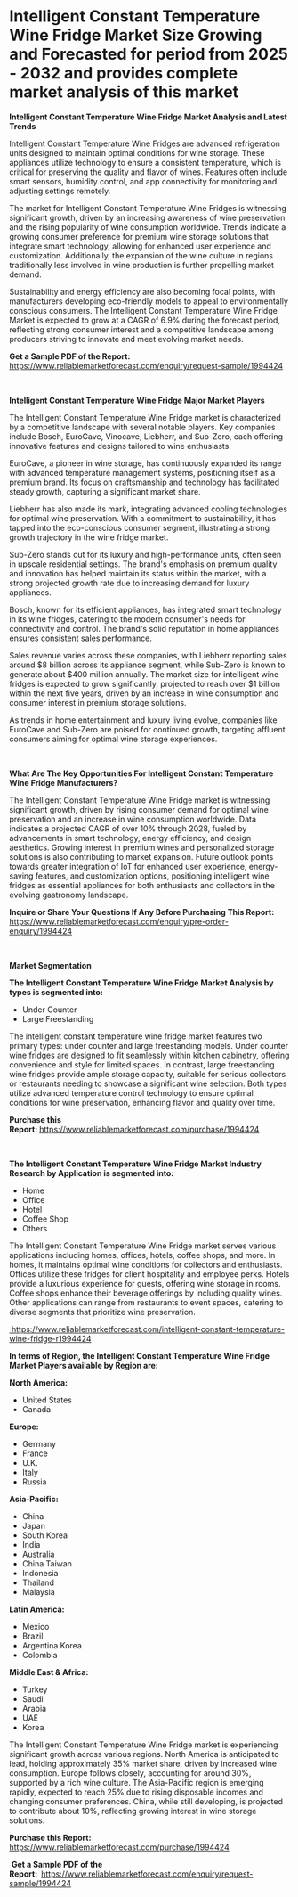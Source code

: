 <p><h1>Intelligent Constant Temperature Wine Fridge Market Size Growing and Forecasted for period from 2025 - 2032 and provides complete market analysis of this market</h1></p><p><strong>Intelligent Constant Temperature Wine Fridge Market Analysis and Latest Trends</strong></p>
<p><p>Intelligent Constant Temperature Wine Fridges are advanced refrigeration units designed to maintain optimal conditions for wine storage. These appliances utilize technology to ensure a consistent temperature, which is critical for preserving the quality and flavor of wines. Features often include smart sensors, humidity control, and app connectivity for monitoring and adjusting settings remotely.</p><p>The market for Intelligent Constant Temperature Wine Fridges is witnessing significant growth, driven by an increasing awareness of wine preservation and the rising popularity of wine consumption worldwide. Trends indicate a growing consumer preference for premium wine storage solutions that integrate smart technology, allowing for enhanced user experience and customization. Additionally, the expansion of the wine culture in regions traditionally less involved in wine production is further propelling market demand.</p><p>Sustainability and energy efficiency are also becoming focal points, with manufacturers developing eco-friendly models to appeal to environmentally conscious consumers. The Intelligent Constant Temperature Wine Fridge Market is expected to grow at a CAGR of 6.9% during the forecast period, reflecting strong consumer interest and a competitive landscape among producers striving to innovate and meet evolving market needs.</p></p>
<p><strong>Get a Sample PDF of the Report:&nbsp;</strong> <a href="https://www.reliablemarketforecast.com/enquiry/request-sample/1994424?utm_campaign=3078&utm_medium=2&utm_source=Github&utm_content=ia&utm_term=12042025&utm_id=intelligent-constant-temperature-wine-fridge">https://www.reliablemarketforecast.com/enquiry/request-sample/1994424</a></p>
<p>&nbsp;</p>
<p><strong>Intelligent Constant Temperature Wine Fridge Major Market Players</strong></p>
<p><p>The Intelligent Constant Temperature Wine Fridge market is characterized by a competitive landscape with several notable players. Key companies include Bosch, EuroCave, Vinocave, Liebherr, and Sub-Zero, each offering innovative features and designs tailored to wine enthusiasts.</p><p>EuroCave, a pioneer in wine storage, has continuously expanded its range with advanced temperature management systems, positioning itself as a premium brand. Its focus on craftsmanship and technology has facilitated steady growth, capturing a significant market share.</p><p>Liebherr has also made its mark, integrating advanced cooling technologies for optimal wine preservation. With a commitment to sustainability, it has tapped into the eco-conscious consumer segment, illustrating a strong growth trajectory in the wine fridge market.</p><p>Sub-Zero stands out for its luxury and high-performance units, often seen in upscale residential settings. The brand's emphasis on premium quality and innovation has helped maintain its status within the market, with a strong projected growth rate due to increasing demand for luxury appliances.</p><p>Bosch, known for its efficient appliances, has integrated smart technology in its wine fridges, catering to the modern consumer's needs for connectivity and control. The brand's solid reputation in home appliances ensures consistent sales performance.</p><p>Sales revenue varies across these companies, with Liebherr reporting sales around $8 billion across its appliance segment, while Sub-Zero is known to generate about $400 million annually. The market size for intelligent wine fridges is expected to grow significantly, projected to reach over $1 billion within the next five years, driven by an increase in wine consumption and consumer interest in premium storage solutions. </p><p>As trends in home entertainment and luxury living evolve, companies like EuroCave and Sub-Zero are poised for continued growth, targeting affluent consumers aiming for optimal wine storage experiences.</p></p>
<p>&nbsp;</p>
<p><strong>What Are The Key Opportunities For Intelligent Constant Temperature Wine Fridge Manufacturers?</strong></p>
<p><p>The Intelligent Constant Temperature Wine Fridge market is witnessing significant growth, driven by rising consumer demand for optimal wine preservation and an increase in wine consumption worldwide. Data indicates a projected CAGR of over 10% through 2028, fueled by advancements in smart technology, energy efficiency, and design aesthetics. Growing interest in premium wines and personalized storage solutions is also contributing to market expansion. Future outlook points towards greater integration of IoT for enhanced user experience, energy-saving features, and customization options, positioning intelligent wine fridges as essential appliances for both enthusiasts and collectors in the evolving gastronomy landscape.</p></p>
<p><strong>Inquire or Share Your Questions If Any Before Purchasing This Report:</strong> <a href="https://www.reliablemarketforecast.com/enquiry/pre-order-enquiry/1994424?utm_campaign=3078&utm_medium=2&utm_source=Github&utm_content=ia&utm_term=12042025&utm_id=intelligent-constant-temperature-wine-fridge">https://www.reliablemarketforecast.com/enquiry/pre-order-enquiry/1994424</a></p>
<p>&nbsp;</p>
<p><strong>Market Segmentation</strong></p>
<p><strong>The Intelligent Constant Temperature Wine Fridge Market Analysis by types is segmented into:</strong></p>
<p><ul><li>Under Counter</li><li>Large Freestanding</li></ul></p>
<p><p>The intelligent constant temperature wine fridge market features two primary types: under counter and large freestanding models. Under counter wine fridges are designed to fit seamlessly within kitchen cabinetry, offering convenience and style for limited spaces. In contrast, large freestanding wine fridges provide ample storage capacity, suitable for serious collectors or restaurants needing to showcase a significant wine selection. Both types utilize advanced temperature control technology to ensure optimal conditions for wine preservation, enhancing flavor and quality over time.</p></p>
<p><strong>Purchase this Report:&nbsp;</strong><a href="https://www.reliablemarketforecast.com/purchase/1994424?utm_campaign=3078&utm_medium=2&utm_source=Github&utm_content=ia&utm_term=12042025&utm_id=intelligent-constant-temperature-wine-fridge">https://www.reliablemarketforecast.com/purchase/1994424</a></p>
<p>&nbsp;</p>
<p><strong>The Intelligent Constant Temperature Wine Fridge Market Industry Research by Application is segmented into:</strong></p>
<p><ul><li>Home</li><li>Office</li><li>Hotel</li><li>Coffee Shop</li><li>Others</li></ul></p>
<p><p>The Intelligent Constant Temperature Wine Fridge market serves various applications including homes, offices, hotels, coffee shops, and more. In homes, it maintains optimal wine conditions for collectors and enthusiasts. Offices utilize these fridges for client hospitality and employee perks. Hotels provide a luxurious experience for guests, offering wine storage in rooms. Coffee shops enhance their beverage offerings by including quality wines. Other applications can range from restaurants to event spaces, catering to diverse segments that prioritize wine preservation.</p></p>
<p><a href="https://www.reliablemarketforecast.com/intelligent-constant-temperature-wine-fridge-r1994424?utm_campaign=3078&utm_medium=2&utm_source=Github&utm_content=ia&utm_term=12042025&utm_id=intelligent-constant-temperature-wine-fridge">&nbsp;https://www.reliablemarketforecast.com/intelligent-constant-temperature-wine-fridge-r1994424</a></p>
<p><strong>In terms of Region, the Intelligent Constant Temperature Wine Fridge Market Players available by Region are:</strong></p>
<p>
    <p> <strong> North America: </strong>
        <ul>
            <li>United States</li>
            <li>Canada</li>
        </ul>
        </p> 
    <p> <strong> Europe: </strong>
        <ul>
            <li>Germany</li>
            <li>France</li>
            <li>U.K.</li>
            <li>Italy</li>
            <li>Russia</li>
        </ul>
        </p> 
    <p> <strong> Asia-Pacific: </strong>
        <ul>
            <li>China</li>
            <li>Japan</li>
            <li>South Korea</li>
            <li>India</li>
            <li>Australia</li>
            <li>China Taiwan</li>
            <li>Indonesia</li>
            <li>Thailand</li>
            <li>Malaysia</li>
        </ul>
        </p> 
    <p> <strong> Latin America: </strong>
        <ul>
            <li>Mexico</li>
            <li>Brazil</li>
            <li>Argentina Korea</li>
            <li>Colombia</li>
        </ul>
        </p> 
    <p> <strong> Middle East & Africa: </strong>
        <ul>
            <li>Turkey</li>
            <li>Saudi</li>
            <li>Arabia</li>
            <li>UAE</li>
            <li>Korea</li>
        </ul>
    </p>
    </p>
<p><p>The Intelligent Constant Temperature Wine Fridge market is experiencing significant growth across various regions. North America is anticipated to lead, holding approximately 35% market share, driven by increased wine consumption. Europe follows closely, accounting for around 30%, supported by a rich wine culture. The Asia-Pacific region is emerging rapidly, expected to reach 25% due to rising disposable incomes and changing consumer preferences. China, while still developing, is projected to contribute about 10%, reflecting growing interest in wine storage solutions.</p></p>
<p><strong>Purchase this Report: </strong><a href="https://www.reliablemarketforecast.com/purchase/1994424?utm_campaign=3078&utm_medium=2&utm_source=Github&utm_content=ia&utm_term=12042025&utm_id=intelligent-constant-temperature-wine-fridge">https://www.reliablemarketforecast.com/purchase/1994424</a></p>
<p>&nbsp;<strong>Get a Sample PDF of the Report:&nbsp;&nbsp;</strong><a href="https://www.reliablemarketforecast.com/enquiry/request-sample/1994424?utm_campaign=3078&utm_medium=2&utm_source=Github&utm_content=ia&utm_term=12042025&utm_id=intelligent-constant-temperature-wine-fridge">https://www.reliablemarketforecast.com/enquiry/request-sample/1994424</a></p>
<p><strong></strong></p>
<p><p></p><p></p><p></p></p>